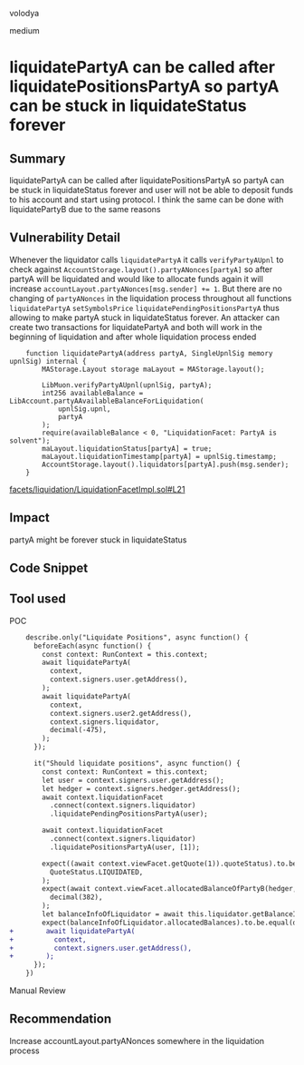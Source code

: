 volodya

medium

# liquidatePartyA can be called after liquidatePositionsPartyA so partyA can be stuck in liquidateStatus forever

## Summary
liquidatePartyA can be called after liquidatePositionsPartyA so partyA can be stuck in liquidateStatus forever and user will not be able to deposit funds to his account and start using protocol. I think the same can be done with liquidatePartyB due to the same reasons
## Vulnerability Detail
Whenever the liquidator calls `liquidatePartyA` it calls `verifyPartyAUpnl` to check against `AccountStorage.layout().partyANonces[partyA]` so after partyA will be liquidated and would like to allocate funds again it will increase `accountLayout.partyANonces[msg.sender] += 1`. But there are no changing of `partyANonces` in the liquidation process throughout all functions `liquidatePartyA` `setSymbolsPrice`  `liquidatePendingPositionsPartyA` thus allowing to make partyA stuck in liquidateStatus forever.
An attacker can create two transactions for liquidatePartyA and both will work in the beginning of liquidation and after whole liquidation process ended

```solidity
    function liquidatePartyA(address partyA, SingleUpnlSig memory upnlSig) internal {
        MAStorage.Layout storage maLayout = MAStorage.layout();

        LibMuon.verifyPartyAUpnl(upnlSig, partyA);
        int256 availableBalance = LibAccount.partyAAvailableBalanceForLiquidation(
            upnlSig.upnl,
            partyA
        );
        require(availableBalance < 0, "LiquidationFacet: PartyA is solvent");
        maLayout.liquidationStatus[partyA] = true;
        maLayout.liquidationTimestamp[partyA] = upnlSig.timestamp;
        AccountStorage.layout().liquidators[partyA].push(msg.sender);
    }

```
[facets/liquidation/LiquidationFacetImpl.sol#L21](https://github.com/sherlock-audit/2023-06-symmetrical/blob/main/symmio-core/contracts/facets/liquidation/LiquidationFacetImpl.sol#L21)
## Impact
partyA might be forever stuck in liquidateStatus
## Code Snippet

## Tool used
POC
```diff
    describe.only("Liquidate Positions", async function() {
      beforeEach(async function() {
        const context: RunContext = this.context;
        await liquidatePartyA(
          context,
          context.signers.user.getAddress(),
        );
        await liquidatePartyA(
          context,
          context.signers.user2.getAddress(),
          context.signers.liquidator,
          decimal(-475),
        );
      });

      it("Should liquidate positions", async function() {
        const context: RunContext = this.context;
        let user = context.signers.user.getAddress();
        let hedger = context.signers.hedger.getAddress();
        await context.liquidationFacet
          .connect(context.signers.liquidator)
          .liquidatePendingPositionsPartyA(user);

        await context.liquidationFacet
          .connect(context.signers.liquidator)
          .liquidatePositionsPartyA(user, [1]);

        expect((await context.viewFacet.getQuote(1)).quoteStatus).to.be.equal(
          QuoteStatus.LIQUIDATED,
        );
        expect(await context.viewFacet.allocatedBalanceOfPartyB(hedger, user)).to.be.equal(
          decimal(382),
        );
        let balanceInfoOfLiquidator = await this.liquidator.getBalanceInfo();
        expect(balanceInfoOfLiquidator.allocatedBalances).to.be.equal(decimal(1));
+        await liquidatePartyA(
+          context,
+          context.signers.user.getAddress(),
+        );
      });
    })
```
Manual Review

## Recommendation
Increase accountLayout.partyANonces somewhere in the liquidation process
